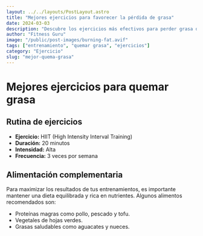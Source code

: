 ```yaml
---
layout: ../../layouts/PostLayout.astro
title: "Mejores ejercicios para favorecer la pérdida de grasa"
date: 2024-03-03
description: "Descubre los ejercicios más efectivos para perder grasa de forma continua, apta para principiantes e intermedios."
author: "Fitness Guru"
image: "/public/post-images/burning-fat.avif"
tags: ["entrenamiento", "quemar grasa", "ejercicios"]
category: "Ejercicio"
slug: "mejor-quema-grasa"
---
```


# Mejores ejercicios para quemar grasa

## Rutina de ejercicios

- **Ejercicio:** HIIT (High Intensity Interval Training)
- **Duración:** 20 minutos
- **Intensidad:** Alta
- **Frecuencia:** 3 veces por semana

## Alimentación complementaria

Para maximizar los resultados de tus entrenamientos, es importante mantener una dieta equilibrada y rica en nutrientes. Algunos alimentos recomendados son:

- Proteínas magras como pollo, pescado y tofu.
- Vegetales de hojas verdes.
- Grasas saludables como aguacates y nueces.
